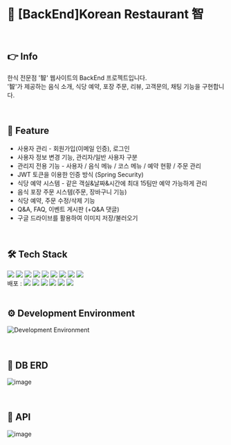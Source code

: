 #	:stew: [BackEnd]Korean Restaurant 智

<br>

## :point_right: Info
한식 전문점 '智' 웹사이트의 BackEnd 프로젝트입니다. <br>
'智'가 제공하는 음식 소개, 식당 예약, 포장 주문, 리뷰, 고객문의, 채팅 기능을 구현합니다.

<br>

## :pushpin: Feature
- 사용자 관리 - 회원가입(이메일 인증), 로그인
- 사용자 정보 변경 기능, 관리자/일반 사용자 구분
- 관리지 전용 기능 - 사용자 / 음식 메뉴 / 코스 메뉴 / 예약 현황 / 주문 관리
- JWT 토큰을 이용한 인증 방식 (Spring Security)
- 식당 예약 시스템 - 같은 객실&날짜&시간에 최대 15팀만 예약 가능하게 관리
- 음식 포장 주문 시스템(주문, 장바구니 기능)
- 식당 예약, 주문 수정/삭제 기능
- Q&A, FAQ, 이벤트 게시판 (+Q&A 댓글)
- 구글 드라이브를 활용하여 이미지 저장/불러오기

<br>

## :hammer_and_wrench: Tech Stack
<div>
<img src="https://img.shields.io/badge/JAVA-007396?style=flat-square&logo=JAVA&logoColor=white" />
<img src="https://img.shields.io/badge/SpringBoot-6DB33F?style=flat-square&logo=SpringBoot&logoColor=white" />
<img src="https://img.shields.io/badge/JPA-071D49?style=flat-square&logo=JPA&logoColor=white" />
<img src="https://img.shields.io/badge/Gradle-02303A?style=flat-square&logo=Gradle&logoColor=white" />
<img src="https://img.shields.io/badge/Lombok-02303A?style=flat-square&logo=Lombok&logoColor=white" /> 
<img src="https://img.shields.io/badge/JWT-006600?style=flat-square&logo=JWT&logoColor=white" /> 
<img src="https://img.shields.io/badge/Swagger-85EA2D?style=flat-square&logo=Swagger&logoColor=white" />
<img src="https://img.shields.io/badge/MySQL-4479A1?style=flat-square&logo=MySQL&logoColor=white" />
<img src="https://img.shields.io/badge/Tomcat-F8DC75?style=flat-square&logo=Apachetomcat&logoColor=white" /><br>
배포 : 
<img src="https://img.shields.io/badge/Github Actions-2088FF?style=flat-square&logo=GitHub Actions&logoColor=white" />
<img src="https://img.shields.io/badge/AWS EC2-FF9900?style=flat-square&logo=Amazon EC2&logoColor=white" />
<img src="https://img.shields.io/badge/AWS CodeDeploy-232F3E?style=flat-square&logo=Amazon AWS&logoColor=white" />
<img src="https://img.shields.io/badge/AWS Route53-2490D7?style=flat-square&logo=Amazon AWS&logoColor=white" />
<img src="https://img.shields.io/badge/AWS Certificate Manager-981E32?style=flat-square&logo=Amazon AWS&logoColor=white" />
<img src="https://img.shields.io/badge/AWS RDS-527FFF?style=flat-square&logo=Amazon RDS&logoColor=white" />
</div>

<br>

## :gear: Development Environment
![Development Environment](https://user-images.githubusercontent.com/82142527/179344033-a7714fda-8f85-4e7d-9874-a6ad80aa9831.png)

<br>

## :open_file_folder: DB ERD
![image](https://user-images.githubusercontent.com/82142527/196112910-4a4c3868-0203-41e5-bfea-4df1d101c05a.png)

<br>

##  :trident: API
![image](https://user-images.githubusercontent.com/82142527/201630140-c8f65949-a85a-4c9b-8c0a-5cc3485e20ac.png)

